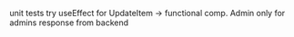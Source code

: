 unit tests
try useEffect for UpdateItem -> functional comp.
Admin only for admins
response from backend